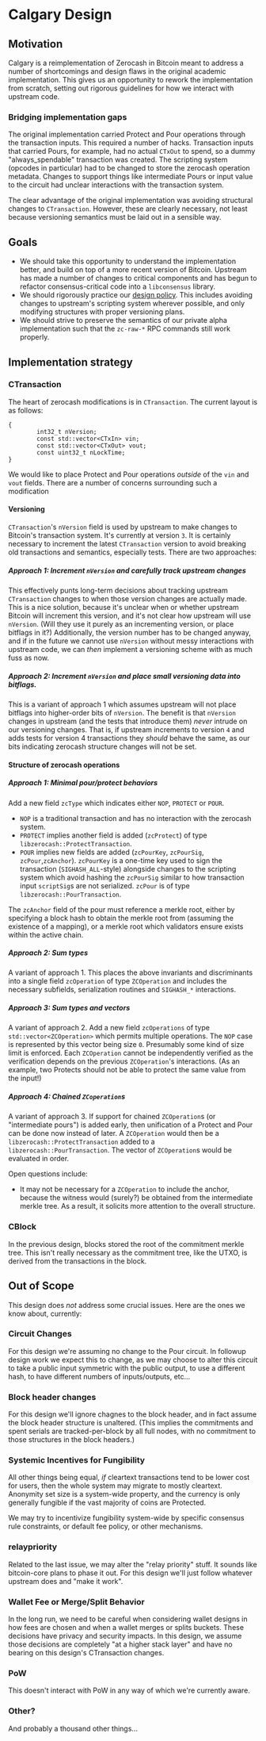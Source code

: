 # Calgary Design

## Motivation
Calgary is a reimplementation of Zerocash in Bitcoin meant to address a number of shortcomings and design flaws in the original academic implementation. This gives us an opportunity to rework the implementation from scratch, 
setting out rigorous guidelines for how we interact with upstream code.

### Bridging implementation gaps
The original implementation carried Protect and Pour operations through the transaction inputs. This required a number of hacks. Transaction inputs that carried Pours, for example, had no actual `CTxOut` to spend, so a dummy 
"always_spendable" transaction was created. The scripting system (opcodes in particular) had to be changed to store the zerocash operation metadata. Changes to support things like intermediate Pours or input value to the circuit 
had unclear interactions with the transaction system.

The clear advantage of the original implementation was avoiding structural changes to `CTransaction`. However, these are clearly necessary, not least because versioning semantics must be laid out in a sensible way.

## Goals
* We should take this opportunity to understand the implementation better, and build on top of a more recent version of Bitcoin. Upstream has made a number of changes to critical components and has begun to refactor 
consensus-critical code into a `libconsensus` library.
* We should rigorously practice our [design policy](https://github.com/Electric-Coin-Company/zerocashd/wiki/design). This includes avoiding changes to upstream's scripting system wherever possible, and only modifying structures 
with proper versioning plans.
* We should strive to preserve the semantics of our private alpha implementation such that the `zc-raw-*` RPC commands still work properly.

## Implementation strategy

### CTransaction

The heart of zerocash modifications is in `CTransaction`. The current layout is as follows:

```
{
	    int32_t nVersion;
	    const std::vector<CTxIn> vin;
	    const std::vector<CTxOut> vout;
	    const uint32_t nLockTime;
}
```

We would like to place Protect and Pour operations *outside* of the `vin` and `vout` fields. There are a number of concerns surrounding such a modification

#### Versioning

`CTransaction`'s `nVersion` field is used by upstream to make changes to Bitcoin's transaction system. It's currently at version `3`. It is certainly necessary to increment the latest `CTransaction` version to avoid breaking old 
transactions and semantics, especially tests. There are two approaches:

##### Approach 1: Increment `nVersion` and carefully track upstream changes
This effectively punts long-term decisions about tracking upstream `CTransaction` changes to when those version changes are actually made. This is a nice solution, because it's unclear when or whether upstream Bitcoin will 
increment this version, and it's not clear how upstream will use `nVersion`. (Will they use it purely as an incrementing version, or place bitflags in it?) Additionally, the version number has to be changed anyway, and if in the 
future we cannot use `nVersion` without messy interactions with upstream code, we can *then* implement a versioning scheme with as much fuss as now.

##### Approach 2: Increment `nVersion` and place small versioning data into bitflags.
This is a variant of approach 1 which assumes upstream will not place bitflags into higher-order bits of `nVersion`. The benefit is that `nVersion` changes in upstream (and the tests that introduce them) *never* intrude on our 
versioning changes. That is, if upstream increments to version `4` and adds tests for version 4 transactions they *should* behave the same, as our bits indicating zerocash structure changes will not be set.

#### Structure of zerocash operations

##### Approach 1: Minimal pour/protect behaviors

Add a new field `zcType` which indicates either `NOP`, `PROTECT` or `POUR`.

* `NOP` is a traditional transaction and has no interaction with the zerocash system.
* `PROTECT` implies another field is added (`zcProtect`) of type `libzerocash::ProtectTransaction`.
* `POUR` implies new fields are added (`zcPourKey`, `zcPourSig`, `zcPour`,`zcAnchor`). `zcPourKey` is a one-time key used to sign the transaction (`SIGHASH_ALL`-style) alongside changes to the scripting system which avoid hashing 
the `zcPourSig` similar to how transaction input `scriptSig`s are not serialized. `zcPour` is of type `libzerocash::PourTransaction`.

The `zcAnchor` field of the pour must reference a merkle root, either by specifying a block hash to obtain the merkle root from (assuming the existence of a mapping), or a merkle root which validators ensure exists within the 
active chain.

##### Approach 2: Sum types
A variant of approach 1. This places the above invariants and discriminants into a single field `zcOperation` of type `ZCOperation` and includes the necessary subfields, serialization routines and `SIGHASH_*` interactions.

##### Approach 3: Sum types and vectors
A variant of approach 2. Add a new field `zcOperations` of type `std::vector<ZCOperation>` which permits multiple operations. The `NOP` case is represented by this vector being size `0`. Presumably some kind of size limit is 
enforced. Each `ZCOperation` cannot be independently verified as the verification depends on the previous `ZCOperation`'s interactions. (As an example, two Protects should not be able to protect the same value from the input!)

##### Approach 4: Chained `ZCoperation`s
A variant of approach 3. If support for chained `ZCOperation`s (or "intermediate pours") is added early, then unification of a Protect and Pour can be done now instead of later. A `ZCOperation` would then be a 
`libzerocash::ProtectTransaction` added to a `libzerocash::PourTransaction`. The vector of `ZCOperation`s would be evaluated in order.

Open questions include:
* It may not be necessary for a `ZCOperation` to include the anchor, because the witness would (surely?) be obtained from the intermediate merkle tree. As a result, it solicits more attention to the overall structure.

### CBlock

In the previous design, blocks stored the root of the commitment merkle tree. This isn't really necessary as the commitment tree, like the UTXO, is derived from the transactions in the block.

## Out of Scope

This design does *not* address some crucial issues. Here are the ones we know about, currently:

### Circuit Changes

For this design we're assuming no change to the Pour circuit. In followup design work we expect this to change, as we may choose to alter this circuit to take a public input symmetric with the public output, to use a different 
hash, to have different numbers of inputs/outputs, etc...

### Block header changes

For this design we'll ignore chagnes to the block header, and in fact assume the block header structure is unaltered. (This implies the commitments and spent serials are tracked-per-block by all full nodes, with no commitment to 
those structures in the block headers.)

### Systemic Incentives for Fungibility

All other things being equal, *if* cleartext transactions tend to be lower cost for users, then the whole system may migrate to mostly cleartext. Anonymity set size is a system-wide property, and the currency is only generally 
fungible if the vast majority of coins are Protected.

We may try to incentivize fungibility system-wide by specific consensus rule constraints, or default fee policy, or other mechanisms.

### relaypriority

Related to the last issue, we may alter the "relay priority" stuff. It sounds like bitcoin-core plans to phase it out. For this design we'll just follow whatever upstream does and "make it work".

### Wallet Fee or Merge/Split Behavior

In the long run, we need to be careful when considering wallet designs in how fees are chosen and when a wallet merges or splits buckets. These decisions have privacy and security impacts. In this design, we assume those 
decisions are completely "at a higher stack layer" and have no bearing on this design's CTransaction changes.

### PoW

This doesn't interact with PoW in any way of which we're currently aware.

### Other?

And probably a thousand other things...

